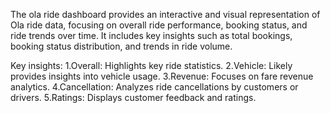 The ola ride dashboard provides an interactive and visual representation of Ola ride data, focusing on overall ride performance, booking status, and ride trends over time. It includes key insights such as total bookings, booking status distribution, and trends in ride volume.

Key insights:
1.Overall: Highlights key ride statistics.
2.Vehicle: Likely provides insights into vehicle usage.
3.Revenue: Focuses on fare revenue analytics.
4.Cancellation: Analyzes ride cancellations by customers or drivers.
5.Ratings: Displays customer feedback and ratings.

